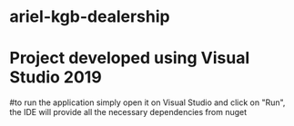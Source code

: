 # ariel-kgb-dealership

# Project developed using Visual Studio 2019

#to run the application simply open it on Visual Studio and click on "Run", the IDE will provide all the necessary dependencies from nuget